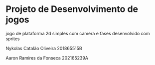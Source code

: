 # Projeto de Desenvolvimento de jogos

jogo de plataforma 2d simples com camera e fases desenvolvido com sprites

Nykolas Catalão Oliveira 201865515B

Aaron Ramires da Fonseca 202165239A

